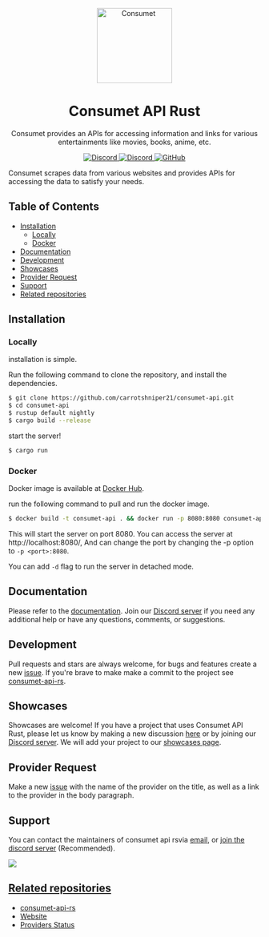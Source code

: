 <p align="center">
  <a href="https://consumet.org/">
    <img alt="Consumet" src="https://consumet.org/images/consumetlogo.png" width="150">
  </a>
</p>

<h1 align="center">
  Consumet API Rust
</h1>
<p align="center">
  Consumet provides an APIs for accessing information and links for various entertainments like movies, books, anime, etc.
</p>
<p align="center">
    <a href="https://github.com/consumet/api.consumet.org/actions/workflows/docker-build.yml">
      <img src="https://github.com/consumet/api.consumet.org/actions/workflows/docker-build.yml/badge.svg" alt="Discord">
    </a>
    <a href="https://discord.gg/qTPfvMxzNH">
      <img src="https://img.shields.io/discord/987492554486452315?color=7289da&label=discord&logo=discord&logoColor=7289da" alt="Discord">
    </a>
    <a href="https://github.com/consumet-rs/api/blob/main/LICENSE">
    <img src="https://img.shields.io/github/license/consumet/api" alt="GitHub">
  </a>
</p>

Consumet scrapes data from various websites and provides APIs for accessing the data to satisfy your needs.

<h2> Table of Contents </h2>

- [Installation](#installation)
  - [Locally](#locally)
  - [Docker](#docker)
- [Documentation](#documentation)
- [Development](#development)
- [Showcases](#showcases)
- [Provider Request](#provider-request)
- [Support](#support)
- [Related repositories](#related-repositories)

## Installation
### Locally
installation is simple.

Run the following command to clone the repository, and install the dependencies.

```sh
$ git clone https://github.com/carrotshniper21/consumet-api.git
$ cd consumet-api
$ rustup default nightly
$ cargo build --release
```

start the server!

```sh
$ cargo run
```

### Docker
Docker image is available at [Docker Hub](https://hub.docker.com/r/carrotshniper21/consumet-api).

run the following command to pull and run the docker image.

```sh
$ docker build -t consumet-api . && docker run -p 8080:8080 consumet-api
```
This will start the server on port 8080. You can access the server at http://localhost:8080/, And can change the port by changing the -p option to `-p <port>:8080`.

You can add `-d` flag to run the server in detached mode.

## Documentation
Please refer to the [documentation](https://docs.consumet.org). Join our [Discord server](https://discord.gg/qTPfvMxzNH) if you need any additional help or have any questions, comments, or suggestions.

## Development
Pull requests and stars are always welcome, for bugs and features create a new [issue](https://github.com/carrotshniper21/consumet-api/issues). If you're brave to make make a commit to the project see [consumet-api-rs](https://github.com/carrotshniper21/consumet-api-rs/blob/main).

## Showcases
Showcases are welcome! If you have a project that uses Consumet API Rust, please let us know by making a new discussion [here](https://github.com/consumet/api.consumet.org/discussions/categories/show-and-tell) or by joining our [Discord server](https://discord.gg/qTPfvMxzNH). We will add your project to our [showcases page](https://consumet.org/showcase).

## Provider Request
Make a new [issue](https://github.com/carrrotshniper21/consumet-api/issues/new?assignees=&labels=provider+request&template=provider-request.yml) with the name of the provider on the title, as well as a link to the provider in the body paragraph.

## Support
You can contact the maintainers of consumet api rsvia [email](mailto:vipershniper07@gmail.com), or [join the discord server](https://discord.gg/qTPfvMxzNH) (Recommended).

<a href="https://discord.gg/qTPfvMxzNH">
   <img src="https://discordapp.com/api/guilds/987492554486452315/widget.png?style=banner2">
</p>

## Related repositories
 - [consumet-api-rs](https://github.com/carrotshniper21/consumet-api-rs)
 - [Website](https://github.com/consumet/consumet.org)
 - [Providers Status](https://github.com/consumet/providers-status)
